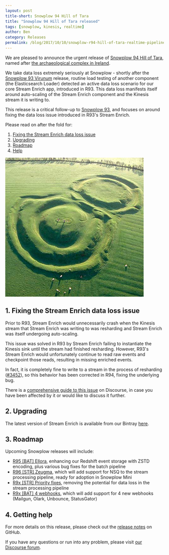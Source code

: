 ```yaml
---
layout: post
title-short: Snowplow 94 Hill of Tara
title: "Snowplow 94 Hill of Tara released"
tags: [snowplow, kinesis, realtime]
author: Ben
category: Releases
permalink: /blog/2017/10/10/snowplow-r94-hill-of-tara-realtime-pipeline-auto-scaling-issue/
---
```


We are pleased to announce the urgent release of [Snowplow 94 Hill of Tara][snowplow-release], named after [the archaeological complex in Ireland][hill-of-tara].

We take data loss extremely seriously at Snowplow - shortly after the [Snowplow 93 Virunum][virunum] release, routine load testing of another component (the Elasticsearch Loader) detected an active data loss scenario for our core Stream Enrich app, introduced in R93. This data loss manifests itself around auto-scaling of the Stream Enrich component and the Kinesis stream it is writing to.

This release is a critical follow-up to [Snowplow 93][virunum], and focuses on around fixing the data loss issue introduced in R93's Stream Enrich.

<!--more-->

Please read on after the fold for:

1. [Fixing the Stream Enrich data loss issue](#enrich-scaling)
2. [Upgrading](#upgrading)
3. [Roadmap](#roadmap)
4. [Help](#help)

![hill-of-tara][hill-of-tara-img]

<h2 id="enrich-scaling">1. Fixing the Stream Enrich data loss issue</h2>

Prior to R93, Stream Enrich would unnecessarily crash when the Kinesis stream that Stream Enrich was
writing to was resharding and Stream Enrich was itself undergoing auto-scaling.

This issue was solved in R93 by Stream Enrich failing to instantiate the Kinesis sink until the stream had finished resharding. However, R93's Stream Enrich would unfortunately continue to read raw events and checkpoint those reads, resulting in missing enriched events.

In fact, it is completely fine to write to a stream in the process of resharding ([#3452][i3452]), so this behavior has been corrected in R94, fixing the underlying bug.

There is a [comprehensive guide to this issue][scaling-thread] on Discourse, in case you have been
affected by it or would like to discuss it further.

<h2 id="upgrading">2. Upgrading</h2>

The latest version of Stream Enrich is available from our Bintray [here][se-dl].

<h2 id="roadmap">3. Roadmap</h2>

Upcoming Snowplow releases will include:

* [R95 [BAT] Ellora][r95], enhancing our Redshift event storage with ZSTD encoding, plus various bug fixes for the batch pipeline
* [R96 [STR] Zeugma][r96], which will add support for NSQ to the stream processing pipeline, ready for adoption in Snowplow Mini
* [R9x [STR] Priority fixes][r9x-str-quality], removing the potential for data loss in the stream processing pipeline
* [R9x [BAT] 4 webhooks][r9x-webhooks], which will add support for 4 new webhooks (Mailgun, Olark,
Unbounce, StatusGator)

<h2 id="help">4. Getting help</h2>

For more details on this release, please check out the [release notes][snowplow-release] on GitHub.

If you have any questions or run into any problem, please visit [our Discourse forum][discourse].

[snowplow-release]: https://github.com/snowplow/snowplow/releases/r94-hill-of-tara

[hill-of-tara]: https://en.wikipedia.org/wiki/Hill_of_Tara
[hill-of-tara-img]: /assets/img/blog/2017/10/hill_of_tara.jpg

[virunum]: /blog/2017/10/03/snowplow-r93-virunum-released-realtime-pipeline-refresh/

[scaling-thread]: https://discourse.snowplowanalytics.com/t/important-alert-r93-bug-may-result-in-missing-enriched-data-when-resharding-kinesis-stream/

[r95]: https://github.com/snowplow/snowplow/milestone/147
[r96]: https://github.com/snowplow/snowplow/milestone/103
[r9x-bat-quality]: https://github.com/snowplow/snowplow/milestone/145
[r9x-webhooks]: https://github.com/snowplow/snowplow/milestone/129
[r9x-str-quality]: https://github.com/snowplow/snowplow/milestone/144

[discourse]: http://discourse.snowplowanalytics.com/

[se-dl]: http://dl.bintray.com/snowplow/snowplow-generic/snowplow_stream_enrich_0.11.1.zip

[i3452]: https://github.com/snowplow/snowplow/issues/3452

